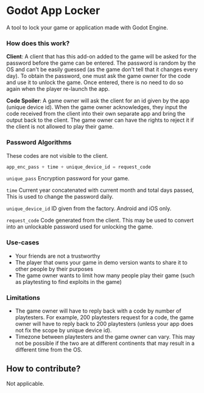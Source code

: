 # Godot App Locker
A tool to lock your game or application made with Godot Engine.

### How does this work?

**Client**: A client that has this add-on added to the game will be asked for the password before the game can be entered. The password is random by the OS and can't be easily guessed (as the game don't tell that it changes every day). To obtain the password, one must ask the game owner for the code and use it to unlock the game. Once entered, there is no need to do so again when the player re-launch the app.

**Code Spoiler**: A game owner will ask the client for an id given by the app (unique device id). When the game owner acknowledges, they input the code received from the client into their own separate app and bring the output back to the client. The game owner can have the rights to reject it if the client is not allowed to play their game.

### Password Algorithms

These codes are not visible to the client.

```py
app_enc_pass + time + unique_device_id = request_code
```

``unique_pass`` Encryption password for your game.

``time`` Current year concatenated with current month and total days passed, This is used to change the password daily.

``unique_device_id`` ID given from the factory. Android and iOS only.

``request_code`` Code generated from the client. This may be used to convert into an unlockable password used for unlocking the game.

### Use-cases
- Your friends are not a trustworthy
- The player that owns your game in demo version wants to share it to other people by their purposes
- The game owner wants to limit how many people play their game (such as playtesting to find exploits in the game)

### Limitations
- The game owner will have to reply back with a code by number of playtesters. For example, 200 playtesters request for a code, the game owner will have to reply back to 200 playtesters (unless your app does not fix the scope by unique device id).
- Timezone between playtesters and the game owner can vary. This may not be possible if the two are at different continents that may result in a different time from the OS.

## How to contribute?
Not applicable.
